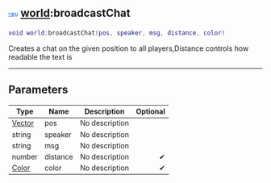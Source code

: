 ## ![server](.gitbook/assets/server.png) [world](./readme/world/README.md):broadcastChat

```lua
void world:broadcastChat(pos, speaker, msg, distance, color)
```

Creates a chat on the given position to all players,Distance controls how readable the text is

------
## Parameters

| Type   | Name | Description | Optional |
| ------ | ---- | ----------- | -------: |
| [Vector](./readme/Vector/README.md) | pos | No description |  |
| string | speaker | No description |  |
| string | msg | No description |  |
| number | distance | No description | ✔ |
| [Color](./readme/Color/README.md) | color | No description | ✔ |

